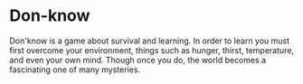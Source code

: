 # Don-know
Don'know is a game about survival and learning. In order to learn you must first overcome your environment, things such as hunger, thirst, temperature, and even your own mind. Though once you do, the world becomes a fascinating one of many mysteries.
